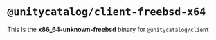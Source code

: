 # `@unitycatalog/client-freebsd-x64`

This is the **x86_64-unknown-freebsd** binary for `@unitycatalog/client`
